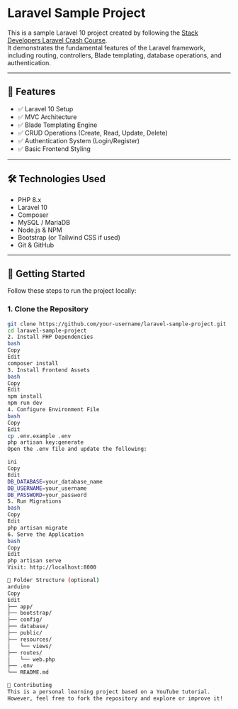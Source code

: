 # Laravel Sample Project

This is a sample Laravel 10 project created by following the [Stack Developers Laravel Crash Course](https://www.youtube.com/watch?v=-zQOkMnjXrw&list=PLo2t5xGpzGkfaZUOS6JoGixh_r-vz1LQJ).  
It demonstrates the fundamental features of the Laravel framework, including routing, controllers, Blade templating, database operations, and authentication.

---

## 📌 Features

- ✅ Laravel 10 Setup
- ✅ MVC Architecture
- ✅ Blade Templating Engine
- ✅ CRUD Operations (Create, Read, Update, Delete)
- ✅ Authentication System (Login/Register)
- ✅ Basic Frontend Styling

---

## 🛠️ Technologies Used

- PHP 8.x
- Laravel 10
- Composer
- MySQL / MariaDB
- Node.js & NPM
- Bootstrap (or Tailwind CSS if used)
- Git & GitHub

---

## 🚀 Getting Started

Follow these steps to run the project locally:

### 1. Clone the Repository

```bash
git clone https://github.com/your-username/laravel-sample-project.git
cd laravel-sample-project
2. Install PHP Dependencies
bash
Copy
Edit
composer install
3. Install Frontend Assets
bash
Copy
Edit
npm install
npm run dev
4. Configure Environment File
bash
Copy
Edit
cp .env.example .env
php artisan key:generate
Open the .env file and update the following:

ini
Copy
Edit
DB_DATABASE=your_database_name
DB_USERNAME=your_username
DB_PASSWORD=your_password
5. Run Migrations
bash
Copy
Edit
php artisan migrate
6. Serve the Application
bash
Copy
Edit
php artisan serve
Visit: http://localhost:8000

📂 Folder Structure (optional)
arduino
Copy
Edit
├── app/
├── bootstrap/
├── config/
├── database/
├── public/
├── resources/
│   └── views/
├── routes/
│   └── web.php
├── .env
└── README.md

🤝 Contributing
This is a personal learning project based on a YouTube tutorial.
However, feel free to fork the repository and explore or improve it!
